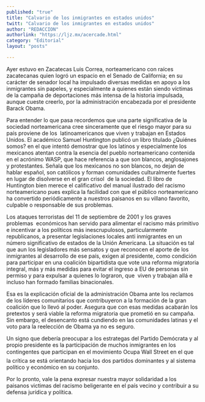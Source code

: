 ```yaml
---
published: "true"
title: "Calvario de los inmigrantes en estados unidos"
twitt: "Calvario de los inmigrantes en estados unidos"
author: "REDACCION"
authorlink: "https://ljz.mx/acercade.html"
category: "Editorial"
layout: "posts"

---
```



  Ayer estuvo en Zacatecas Luis Correa, norteamericano con raíces zacatecanas quien logró un espacio en el Senado de California; en su carácter de senador local ha impulsado diversas medidas en apoyo a los inmigrantes sin papeles, y especialmente a quienes están siendo víctimas de la campaña de deportaciones más intensa de la historia impulsada, aunque cueste creerlo, por la administración encabezada por el presidente Barack Obama.



  Para entender lo que pasa recordemos que una parte significativa de la sociedad norteamericana cree sinceramente que el riesgo mayor para su país proviene de los  latinoamericanos que viven y trabajan en Estados Unidos. El académico Samuel Huntington publicó un libro titulado ¿Quiénes somos? en el que intentó demostrar que los latinos y especialmente los mexicanos atentan contra la esencia del pueblo norteamericano contenida en el acrónimo WASP, que hace referencia a que son blancos, anglosajones y protestantes. Señala que los mexicanos no son blancos, no dejan de hablar español, son católicos y forman comunidades culturalmente fuertes en lugar de disolverse en el gran crisol  de la sociedad. El libro de Huntington bien merece el calificativo del manual ilustrado del racismo norteamericano pues explica la facilidad con que el público norteamericano ha convertido periódicamente a nuestros paisanos en su villano favorito, culpable o responsable de sus problemas.



  Los ataques terroristas del 11 de septiembre de 2001 y los graves problemas  económicos han servido para alimentar el racismo más primitivo e incentivar a los políticos más inescrupulosos, particularmente republicanos, a presentar legislaciones locales anti inmigrantes en un número significativo de estados de la Unión Americana. La situación es tal que aun los legisladores más sensatos y que reconocen el aporte de los inmigrantes al desarrollo de ese país, exigen al presidente, como condición para participar en una coalición bipartidista que vote una reforma migratoria integral, más y más medidas para evitar el ingreso a EU de personas sin permiso y para expulsar a quienes lo lograron, que  viven y trabajan allá e incluso han formado familias binacionales.



  Esa es la explicación oficial de la administración Obama ante los reclamos de los líderes comunitarios que contribuyeron a la formación de la gran coalición que lo llevó al poder. Asegura que con esas medidas acabarán los pretextos y será viable la reforma migratoria que prometió en su campaña. Sin embargo, el desencanto está cundiendo en las comunidades latinas y el voto para la reelección de Obama ya no es seguro.



  Un signo que debería preocupar a los estrategas del Partido Demócrata y al propio presidente es la participación de muchos inmigrantes en los contingentes que participan en el movimiento Ocupa Wall Street en el que la crítica se está orientando hacia los dos partidos dominantes y al sistema político y económico en su conjunto.



  Por lo pronto, vale la pena expresar nuestra mayor solidaridad a los paisanos victimas del racismo beligerante en el país vecino y contribuir a su defensa jurídica y política.

